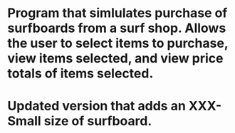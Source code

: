 # Program that simlulates purchase of surfboards from a surf shop. Allows the user to select items to purchase, view items selected, and view price totals of items selected.
# Updated version that adds an XXX-Small size of surfboard.
